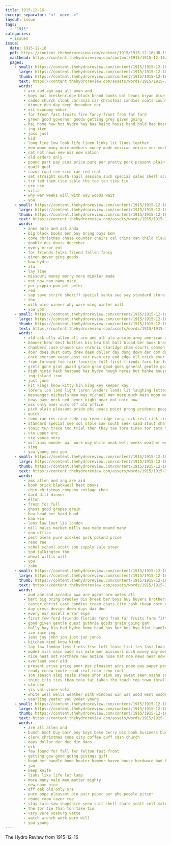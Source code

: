 ```yaml
---
title: 1915-12-16
excerpt_separator: "<!--more-->"
layout: issue
tags:
  - "1915"
categories:
  - issues
issue:
  date: 1915-12-16
  pdf: https://content.thehydroreview.com/content/1915/1915-12-16/HR-1915-12-16.pdf
  masthead: https://content.thehydroreview.com/content/1915/1915-12-16/masthead/HR-1915-12-16.jpg
  pages:
    - small: https://content.thehydroreview.com/content/1915/1915-12-16/small/HR-1915-12-16-01.jpg
      large: https://content.thehydroreview.com/content/1915/1915-12-16/large/HR-1915-12-16-01.jpg
      thumb: https://content.thehydroreview.com/content/1915/1915-12-16/thumbnails/HR-1915-12-16-01.jpg
      text: https://content.thehydroreview.com/assets/words/1915/1915-12-16/HR-1915-12-16-01.txt
      words:
        - are aud ago aga all amen and
        - boys but breckenridge black brand banks bal beans bryan blue business bor bine bros belts big back brown
        - caddo church cloak carranza car christmas candies coats county course come can coffee churches cuff
        - dinner den day deep december dec
        - est economy ember
        - for fresh fast fruits fire fancy front from far ford
        - green good governor goods getting grey given going
        - hai home how hot hydro hey has heinz house hand hold had hose happy
        - ing iten
        - joss just
        - kid
        - long line low look life linen links lit lines leather
        - men mone many more members money made mexican mexico mer much
        - nat not news new nas now nation
        - old orders only
        - pound part pay pins price pure per pretty pork present plain peck pacific plenty
        - quail qual
        - razor road ree rice rae red real
        - set straight south shall session such special sales shell scott sui saturday silk sack schools see states sin shirts school sau store son sunday show
        - try ted them tice table the too tan ties tie
        - ure use
        - villa
        - why war weeks will with way woods wait
        - you
    - small: https://content.thehydroreview.com/content/1915/1915-12-16/small/HR-1915-12-16-02.jpg
      large: https://content.thehydroreview.com/content/1915/1915-12-16/large/HR-1915-12-16-02.jpg
      thumb: https://content.thehydroreview.com/content/1915/1915-12-16/thumbnails/HR-1915-12-16-02.jpg
      text: https://content.thehydroreview.com/assets/words/1915/1915-12-16/HR-1915-12-16-02.txt
      words:
        - anes ante and ark anda
        - big black books ben buy bring boys bom
        - come christmas chase counter chairs cal china can child claus col
        - double dec davis december
        - every error ent
        - for friends folks friend fallen fancy
        - given gover ging goods
        - how hydro
        - ita
        - lay line
        - missouri money merry more minkler made
        - not now non name nice
        - per pippin pon pel peter
        - red
        - sap save strife sheriff special santa see say standard store stock
        - the
        - with wine winner why ware wing winter will
        - you yom
    - small: https://content.thehydroreview.com/content/1915/1915-12-16/small/HR-1915-12-16-03.jpg
      large: https://content.thehydroreview.com/content/1915/1915-12-16/large/HR-1915-12-16-03.jpg
      thumb: https://content.thehydroreview.com/content/1915/1915-12-16/thumbnails/HR-1915-12-16-03.jpg
      text: https://content.thehydroreview.com/assets/words/1915/1915-12-16/HR-1915-12-16-03.txt
      words:
        - ald ask ally allen all arm and ath ala anselm army american ang are ane appleman abe ach
        - banner bear best bottles bis bew bal ball blood ber book braver bow bell bere brock bradley below bie belony bridge bishop back been board bond burton bol band begin bound bas bring better brought bank barte bullen bartel but
        - chambers case chance can chronic claridge cham courts common certain col cloud catan cota clyde course che cast counsel capo calis con cannon cope chas cape capi came cam cal care count cane couch cause call corner cola coin card crosswhite car chamber curry cortis city court
        - door does dust duty drew deen dollar day dong down der dom days demand dropp danger die date
        - ence emerson eager east ear even ery end edge ell erick ever
        - fron forward foe fair favorite full first friends farm far fred frederick fear face felt few found faith friend fortune fall flag fancy for faithful from fight fine fed floor
        - gretz gone grat guard grace gran good goes general gentle goin gordon gray gra
        - high hinte hach husband has hydro hough heres hut henke house houston how heard hung head hold held hearing hare him hands had halt hand half holding hull heap hour her
        - ing island iron
        - just jone
        - kit kings know kitty kin king key keeper kay
        - lorena lob land light laren leaders lands lit laughing letter less little lord last later let lay learn lock left life loc limp lawyer long lodge
        - messenger michaels men may michael man more much main moon many mean most middle moment master margot must money mon mea mountain mar med made monarch members miles might
        - news name neck ned never night near not note now
        - oss only over ours off old office
        - pick plain pleasant pride phi peace point prong prudence people parley part pal palace public place peo plan police pos patterson palac pou pounds pic pass
        - quick
        - room ran res rane rode ray ream ridge rang rock rest rick riddles rear rank risk rica rusty riding
        - standard special see sol stole saw south seek saad stout shall servant station state strength sovereign soul speed space stair surgeon sense sprang search such sory shown say sung seo she safe self staring story saturday session still soon seen seem sick side sone scott said speaks
        - tonic tun trace too trial then thay tae tora tines tor tata tura ton train take tell than tower town talk tall taken trate thing toward timbers turn table try the times tures tho them tow
        - ute upper ure
        - vie vance very
        - williams wonder war work way white weak well weeks weather went winding was walls with weary wall walt write will want world weight why walk won window wrath welcome word windows willing
        - xing
        - yea young you yon
    - small: https://content.thehydroreview.com/content/1915/1915-12-16/small/HR-1915-12-16-04.jpg
      large: https://content.thehydroreview.com/content/1915/1915-12-16/large/HR-1915-12-16-04.jpg
      thumb: https://content.thehydroreview.com/content/1915/1915-12-16/thumbnails/HR-1915-12-16-04.jpg
      text: https://content.thehydroreview.com/assets/words/1915/1915-12-16/HR-1915-12-16-04.txt
      words:
        - ams allen and ang are aid
        - book brick blackwell best books
        - chin christmas company cottage choo
        - dard dill dinner
        - elton
        - fresh for full
        - ghost good grapes grain
        - hea head her hard hand
        - kan kin
        - lens law lout lis london
        - mill mules market mills maa made mound many
        - onn office
        - pest pleas pure pickles pork poland price
        - reno rae
        - schol school scott son supply sale steer
        - tod talkington the
        - wheat willis will
        - you
        - zahn
    - small: https://content.thehydroreview.com/content/1915/1915-12-16/small/HR-1915-12-16-05.jpg
      large: https://content.thehydroreview.com/content/1915/1915-12-16/large/HR-1915-12-16-05.jpg
      thumb: https://content.thehydroreview.com/content/1915/1915-12-16/thumbnails/HR-1915-12-16-05.jpg
      text: https://content.thehydroreview.com/assets/words/1915/1915-12-16/HR-1915-12-16-05.txt
      words:
        - aud ane and arcadia awa are agent arm antes all
        - bert big bring bradley bis break ber boys buy buyers brothers better boards bal been bank brox beat business butter brother but best back
        - caster christ cast candies cream coats city cash cheap corn candy course car change county caw churches cay came caddo christmas cuff can cold company con chance
        - day dress devine down days dai don
        - every ear excell error espe
        - first few ford friends florida fond from far fruits farm fitting felton fancy fore for fine
        - good given gentle guest guthrie goods grain going gam
        - holly hay hin had hydro home head has her hes hye hint handle hens horse henry hinton half hazel hale herd hoosier
        - ice ince ing
        - jens jay john jon just jan jones
        - kitchen kind know kinds
        - lay low london less links liso left lease list les last loan look losing lacy lines lot line lee
        - model miss main made mis mile mer missouri much money may mens miller moth morning most must montgomery monday market mas
        - nice neat not northern new notice nose nat noe news near now
        - overland over old
        - present prive price poor per pleasant pins pope pay paper people
        - ready renew route road real room reno rant
        - son season sieg susie shape shor sisk say sweet seen sasha save scott show she sult special self still saturday saving stock selling shirts sen see sal suits sus schools sunday subject shall store
        - thing trip ties them tone tat taken tho touch top town thralls times trees than treas the ted thurs too
        - uto use
        - vis val vince volz
        - white well wells weather with windows win was wood west woods winter wil will wilt wonder want wes why way walle work wilson while week wife
        - yearling yeater you yoder young
    - small: https://content.thehydroreview.com/content/1915/1915-12-16/small/HR-1915-12-16-06.jpg
      large: https://content.thehydroreview.com/content/1915/1915-12-16/large/HR-1915-12-16-06.jpg
      thumb: https://content.thehydroreview.com/content/1915/1915-12-16/thumbnails/HR-1915-12-16-06.jpg
      text: https://content.thehydroreview.com/assets/words/1915/1915-12-16/HR-1915-12-16-06.txt
      words:
        - are all allen and
        - bunch boot buy barn boy boys base berry bis bank business buck better
        - clerk christmas come city coffee cuff cash church
        - days dollar der dec din dans
        - erk
        - few found for fall fer felton fast front
        - getting gow good going givings gift
        - head her handle home heater hammer haven house hardware had hydro hatchet handsome
        - joo
        - keep knife
        - links like life lot lamp
        - more many male men matter mighty
        - new name nice
        - off oak old only ore
        - pure pope pleasant pin pair paper per phe people pitzer
        - round room razor ree
        - stay sale saw shopshire seen suit shell snare scott sell saturday stove see store she
        - the tor tie than ton take tio
        - very vere vosburg vette
        - watch wrench work warm will
        - you young
---
```


The Hydro Review from 1915-12-16

<!--more-->

